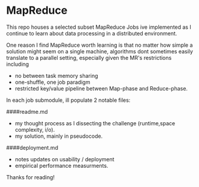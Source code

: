 # MapReduce

This repo houses a selected subset MapReduce Jobs ive implemented as I continue to learn about  data processing in a distributed environment.
 
 One reason I find MapReduce worth learning is that no matter how simple  a solution might seem on a single machine, algorithms dont sometimes easily translate to a parallel setting, especially given  the MR's restrictions including 
  * no between  task memory sharing
  * one-shuffle, one job paradigm
  * restricted key/value pipeline between Map-phase and Reduce-phase.
 
 
 In each job submodule, ill populate 2 notable files:
 
   ####readme.md
  * my thought process as I dissecting the challenge (runtime,space complexity, i/o).
  * my solution, mainly in pseudocode. 
  
   
   
   ####deployment.md
  * notes updates on usability / deployment
   * empirical performance measurments. 



Thanks  for  reading!

